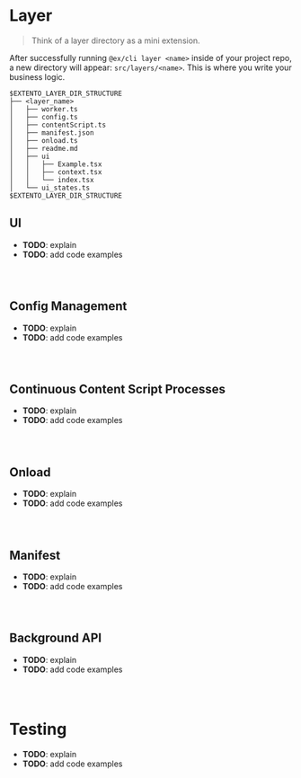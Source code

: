 # Layer

> Think of a layer directory as a mini extension.

After successfully running ```@ex/cli layer <name>``` inside of your project repo, a new directory will appear: ```src/layers/<name>```. This is where you write your business logic.

```
$EXTENTO_LAYER_DIR_STRUCTURE
├── <layer_name>
│   ├── worker.ts
│   ├── config.ts
│   ├── contentScript.ts
│   ├── manifest.json
│   ├── onload.ts
│   ├── readme.md
│   ├── ui
│   │   ├── Example.tsx
│   │   ├── context.tsx
│   │   └── index.tsx
│   └── ui_states.ts
$EXTENTO_LAYER_DIR_STRUCTURE
```

 ## UI
 
 - **TODO**: explain
 - **TODO**: add code examples
 
 ```
  
 
 
 ```
 
 ## Config Management
 
 - **TODO**: explain
 - **TODO**: add code examples
 
 ```
  
 
 
 ```
 
 ## Continuous Content Script Processes
 
 - **TODO**: explain
 - **TODO**: add code examples
 
 ```
  
 
 
 ```
 
 ## Onload
 
 - **TODO**: explain
 - **TODO**: add code examples
 
 ```
  
 
 
 ```
 
 ## Manifest
 
 - **TODO**: explain
 - **TODO**: add code examples
 
 ```
  
 
 
 ```
 
 ## Background API
 
 - **TODO**: explain
 - **TODO**: add code examples
 
 ```
  
 
 
 ```
 
 # Testing
 
 - **TODO**: explain
 - **TODO**: add code examples
 
 ```
  
 
 
 ```
